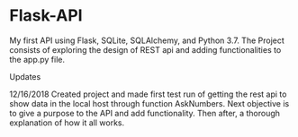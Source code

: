# Flask-API
My first API using Flask, SQLite, SQLAlchemy, and Python 3.7. The Project consists of exploring the design of REST api and adding functionalities to the app.py file. 

Updates

12/16/2018 Created project and made first test run of getting the rest api to show data in the local host through function AskNumbers.
            Next objective is to give a purpose to the API and add functionality. Then after, a thorough explanation of how it all works. 
